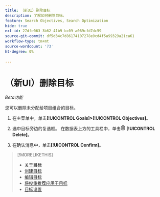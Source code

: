 ```yaml
---
title: （新UI）删除目标
description: 了解如何删除目标。
feature: Search Objectives, Search Optimization
hide: true
exl-id: 27dfe063-3b62-41b9-bc09-a069cfd7dc59
source-git-commit: df5d34c7d86174107278e0cd4f5a99329a21ca61
workflow-type: tm+mt
source-wordcount: '73'
ht-degree: 0%

---
```


# （新UI）删除目标

*Beta功能*

您可以删除未分配给项目组合的目标。

1. 在主菜单中，单击&#x200B;**[!UICONTROL Goals]>[!UICONTROL Objectives]**。

1. 选中目标旁边的复选框。 在数据表上方的工具栏中，单击![删除](/help/search-social-commerce/assets/delete-new.png "删除") **[!UICONTROL Delete]**。

1. 在确认消息中，单击&#x200B;**[!UICONTROL Confirm]**。

>[!MORELIKETHIS]
>
>* [关于目标](objective-about.md)
>* [创建目标](objective-create.md)
>* [编辑目标](objective-edit.md)
>* [将权重推荐应用于目标](objective-apply-weight-recommendations.md)
>* [目标设置](objective-settings.md)
